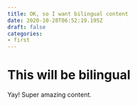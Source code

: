 ```yaml
---
title: OK, so I want bilingual content
date: 2020-10-28T06:52:19.195Z
draft: false
categories:
- first
---
```


# This will be bilingual

Yay! Super amazing content.

